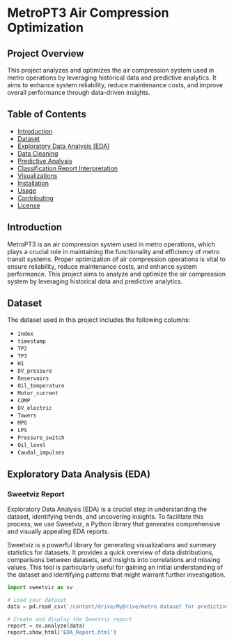 # MetroPT3 Air Compression Optimization

## Project Overview

This project analyzes and optimizes the air compression system used in metro operations by leveraging historical data and predictive analytics. It aims to enhance system reliability, reduce maintenance costs, and improve overall performance through data-driven insights.

## Table of Contents

- [Introduction](#introduction)
- [Dataset](#dataset)
- [Exploratory Data Analysis (EDA)](#exploratory-data-analysis-eda)
- [Data Cleaning](#data-cleaning)
- [Predictive Analysis](#predictive-analysis)
- [Classification Report Interpretation](#classification-report-interpretation)
- [Visualizations](#visualizations)
- [Installation](#installation)
- [Usage](#usage)
- [Contributing](#contributing)
- [License](#license)

## Introduction

MetroPT3 is an air compression system used in metro operations, which plays a crucial role in maintaining the functionality and efficiency of metro transit systems. Proper optimization of air compression operations is vital to ensure reliability, reduce maintenance costs, and enhance system performance. This project aims to analyze and optimize the air compression system by leveraging historical data and predictive analytics.

## Dataset

The dataset used in this project includes the following columns:
- `Index`
- `timestamp`
- `TP2`
- `TP3`
- `H1`
- `DV_pressure`
- `Reservoirs`
- `Oil_temperature`
- `Motor_current`
- `COMP`
- `DV_electric`
- `Towers`
- `MPG`
- `LPS`
- `Pressure_switch`
- `Oil_level`
- `Caudal_impulses`

## Exploratory Data Analysis (EDA)

### Sweetviz Report

Exploratory Data Analysis (EDA) is a crucial step in understanding the dataset, identifying trends, and uncovering insights. To facilitate this process, we use Sweetviz, a Python library that generates comprehensive and visually appealing EDA reports.

Sweetviz is a powerful library for generating visualizations and summary statistics for datasets. It provides a quick overview of data distributions, comparisons between datasets, and insights into correlations and missing values. This tool is particularly useful for gaining an initial understanding of the dataset and identifying patterns that might warrant further investigation.

```python
import sweetviz as sv

# Load your dataset
data = pd.read_csv('/content/drive/MyDrive/metro dataset for predictive maintenance /MetroPT3(AirCompressor).csv')

# Create and display the Sweetviz report
report = sv.analyze(data)
report.show_html('EDA_Report.html')







